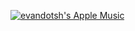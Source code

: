 [![evandotsh's Apple Music](https://github-profile-apple-music.web.app/api/v1/users/zcZdp57xndh5Om9RBKXI/recent/played/tracks?template=template_1_3)](#)
